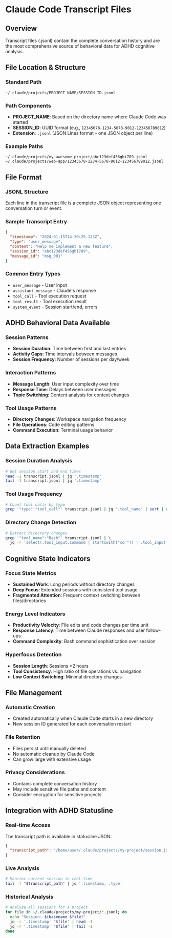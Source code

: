 # Claude Code Transcript Files

## Overview
Transcript files (.jsonl) contain the complete conversation history and are the most comprehensive source of behavioral data for ADHD cognitive analysis.

## File Location & Structure

### Standard Path
```
~/.claude/projects/PROJECT_NAME/SESSION_ID.jsonl
```

### Path Components
- **PROJECT_NAME**: Based on the directory name where Claude Code was started
- **SESSION_ID**: UUID format (e.g., `12345678-1234-5678-9012-123456789012`)
- **Extension**: `.jsonl` (JSON Lines format - one JSON object per line)

### Example Paths
```
~/.claude/projects/my-awesome-project/abc123def456ghi789.jsonl
~/.claude/projects/web-app/12345678-1234-5678-9012-123456789012.jsonl
```

## File Format

### JSONL Structure
Each line in the transcript file is a complete JSON object representing one conversation turn or event.

### Sample Transcript Entry
```json
{
  "timestamp": "2024-01-15T14:30:25.123Z",
  "type": "user_message",
  "content": "Help me implement a new feature",
  "session_id": "abc123def456ghi789",
  "message_id": "msg_001"
}
```

### Common Entry Types
- `user_message` - User input
- `assistant_message` - Claude's response
- `tool_call` - Tool execution request
- `tool_result` - Tool execution result
- `system_event` - Session start/end, errors

## ADHD Behavioral Data Available

### Session Patterns
- **Session Duration**: Time between first and last entries
- **Activity Gaps**: Time intervals between messages
- **Session Frequency**: Number of sessions per day/week

### Interaction Patterns
- **Message Length**: User input complexity over time
- **Response Time**: Delays between user messages
- **Topic Switching**: Content analysis for context changes

### Tool Usage Patterns
- **Directory Changes**: Workspace navigation frequency
- **File Operations**: Code editing patterns
- **Command Execution**: Terminal usage behavior

## Data Extraction Examples

### Session Duration Analysis
```bash
# Get session start and end times
head -1 transcript.jsonl | jq '.timestamp'
tail -1 transcript.jsonl | jq '.timestamp'
```

### Tool Usage Frequency
```bash
# Count tool calls by type
grep '"type":"tool_call"' transcript.jsonl | jq '.tool_name' | sort | uniq -c
```

### Directory Change Detection
```bash
# Extract directory changes
grep '"tool_name":"Bash"' transcript.jsonl | \
  jq -r 'select(.tool_input.command | startswith("cd ")) | .tool_input.command'
```

## Cognitive State Indicators

### Focus State Metrics
- **Sustained Work**: Long periods without directory changes
- **Deep Focus**: Extended sessions with consistent tool usage
- **Fragmented Attention**: Frequent context switching between files/directories

### Energy Level Indicators
- **Productivity Velocity**: File edits and code changes per time unit
- **Response Latency**: Time between Claude responses and user follow-ups
- **Command Complexity**: Bash command sophistication over session

### Hyperfocus Detection
- **Session Length**: Sessions >2 hours
- **Tool Consistency**: High ratio of file operations vs. navigation
- **Low Context Switching**: Minimal directory changes

## File Management

### Automatic Creation
- Created automatically when Claude Code starts in a new directory
- New session ID generated for each conversation restart

### File Retention
- Files persist until manually deleted
- No automatic cleanup by Claude Code
- Can grow large with extensive usage

### Privacy Considerations
- Contains complete conversation history
- May include sensitive file paths and content
- Consider encryption for sensitive projects

## Integration with ADHD Statusline

### Real-time Access
The transcript path is available in statusline JSON:
```json
{
  "transcript_path": "/home/user/.claude/projects/my-project/session.jsonl"
}
```

### Live Analysis
```bash
# Monitor current session in real-time
tail -f "$transcript_path" | jq '.timestamp, .type'
```

### Historical Analysis
```bash
# Analyze all sessions for a project
for file in ~/.claude/projects/my-project/*.jsonl; do
  echo "Session: $(basename $file)"
  jq -r '.timestamp' "$file" | head -1
  jq -r '.timestamp' "$file" | tail -1
done
```
